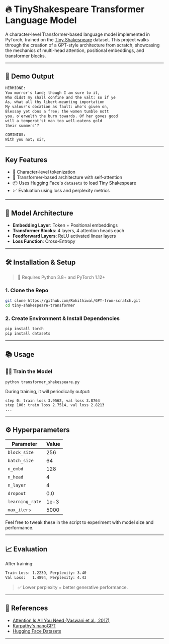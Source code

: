 # 🔥 TinyShakespeare Transformer Language Model

A character-level Transformer-based language model implemented in PyTorch, trained on the [Tiny Shakespeare](https://huggingface.co/datasets/tiny_shakespeare) dataset. This project walks through the creation of a GPT-style architecture from scratch, showcasing the mechanics of multi-head attention, positional embeddings, and transformer blocks.

---

## 🚀 Demo Output

```txt
HERMIONE:
You morror's land; though I am sure to it,
Who didst my shall confine and the valt: so if ye
As, what all thy libert-meanting importation
My valour's obcation as fault: who's given on,
Blessay yet dons a free; the women tumble nott
you. o'erwelth the burn towards. Of her goves good
will a temperat'st man too well-eatens gold
their summers'?

COMINIUS:
With you not; sir,
```

---

##  Key Features

- 🧩 Character-level tokenization
- 🔗 Transformer-based architecture with self-attention
- 📦 Uses Hugging Face's `datasets` to load Tiny Shakespeare
- 📈 Evaluation using loss and perplexity metrics

---

## 🧪 Model Architecture

- **Embedding Layer**: Token + Positional embeddings
- **Transformer Blocks**: 4 layers, 4 attention heads each
- **Feedforward Layers**: ReLU activated linear layers
- **Loss Function**: Cross-Entropy

---

## 🛠️ Installation & Setup

> 📌 Requires Python 3.8+ and PyTorch 1.12+

### 1. Clone the Repo

```bash
git clone https://github.com/Rohithiwal/GPT-from-scratch.git
cd tiny-shakespeare-transformer
```

### 2. Create Environment & Install Dependencies

```bash
pip install torch 
pip install datasets

```

---

## 📚 Usage

### 🏃‍♂️ Train the Model

```bash
python transformer_shakespeare.py
```

During training, it will periodically output:

```
step 0: train loss 3.9562, val loss 3.8764
step 100: train loss 2.7514, val loss 2.8213
...
```

---

## ⚙️ Hyperparameters

| Parameter       | Value    |
|----------------|----------|
| `block_size`   | 256      |
| `batch_size`   | 64       |
| `n_embd`       | 128      |
| `n_head`       | 4        |
| `n_layer`      | 4        |
| `dropout`      | 0.0      |
| `learning_rate`| 1e-3     |
| `max_iters`    | 5000     |

Feel free to tweak these in the script to experiment with model size and performance.

---

## 📈 Evaluation

After training:

```txt
Train Loss: 1.2239, Perplexity: 3.40
Val Loss:   1.4894, Perplexity: 4.43
```

> ✅ Lower perplexity = better generative performance.

---

## 📎 References

- [Attention Is All You Need (Vaswani et al., 2017)](https://arxiv.org/abs/1706.03762)
- [Karpathy's nanoGPT](https://github.com/karpathy/nanoGPT)
- [Hugging Face Datasets](https://huggingface.co/datasets/tiny_shakespeare)

---

